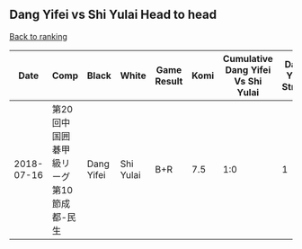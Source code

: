 ## Dang Yifei vs Shi Yulai Head to head

[Back to ranking](../../index.md)




| **Date** | **Comp** | **Black** | **White** | **Game Result** | **Komi** | **Cumulative Dang Yifei Vs Shi Yulai** | **Dang Yifei Streak** | **Shi Yulai Streak** | 
| --- | --- | --- | --- | --- | --- | --- | --- | --- |
| 2018-07-16 | 第20回中国囲碁甲級リーグ第10節成都-民生 | Dang Yifei | Shi Yulai | B+R | 7.5 | 1:0 | 1 | 0 |




